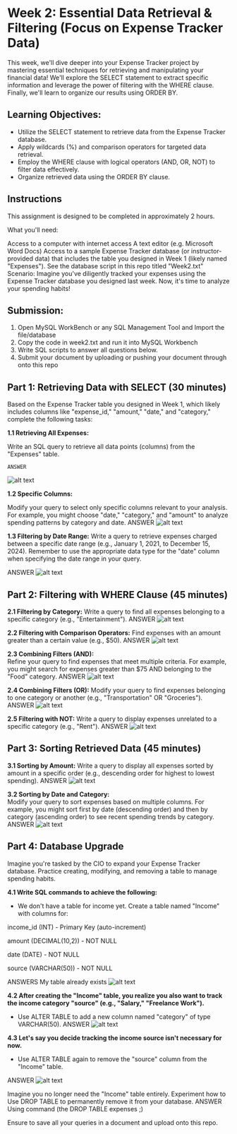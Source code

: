 # Week 2: Essential Data Retrieval & Filtering (Focus on Expense Tracker Data)

This week, we'll dive deeper into your Expense Tracker project by mastering essential techniques for retrieving and manipulating your financial data! We'll explore the SELECT statement to extract specific information and leverage the power of filtering with the WHERE clause. Finally, we'll learn to organize our results using ORDER BY.

## Learning Objectives:

* Utilize the SELECT statement to retrieve data from the Expense Tracker database.
* Apply wildcards (%) and comparison operators for targeted data retrieval.
* Employ the WHERE clause with logical operators (AND, OR, NOT) to filter data effectively.
* Organize retrieved data using the ORDER BY clause.
  
## Instructions
This assignment is designed to be completed in approximately 2 hours.

What you'll need:

Access to a computer with internet access
A text editor (e.g. Microsoft Word Docs)
Access to a sample Expense Tracker database (or instructor-provided data) that includes the table you designed in Week 1 (likely named "Expenses"). See the database script in this repo titled "Week2.txt"
Scenario: Imagine you've diligently tracked your expenses using the Expense Tracker database you designed last week. Now, it's time to analyze your spending habits!

## Submission:
1. Open MySQL WorkBench or any SQL Management Tool and Import the file/database
2. Copy the code in week2.txt and run it into MySQL Workbench
3. Write SQL scripts to answer all questions below.
4. Submit your document by uploading or pushing your document through onto this repo


## Part 1: Retrieving Data with SELECT (30 minutes)

Based on the Expense Tracker table you designed in Week 1, which likely includes columns like "expense_id," "amount," "date," and "category," complete the following tasks:

**1.1 Retrieving All Expenses:**

Write an SQL query to retrieve all data points (columns) from the "Expenses" table.

    ANSWER
![alt text](2.1.1.PNG)

**1.2 Specific Columns:** 

Modify your query to select only specific columns relevant to your analysis. For example, you might choose "date," "category," and "amount" to analyze spending patterns by category and date.
  ANSWER
  ![alt text](2.1.2.PNG)

**1.3 Filtering by Date Range:** 
Write a query to retrieve expenses charged between a specific date range (e.g., January 1, 2021, to December 15, 2024).
Remember to use the appropriate data type for the "date" column when specifying the date range in your query.

 ANSWER
 ![alt text](2.1.3.PNG)

## Part 2: Filtering with WHERE Clause (45 minutes)

**2.1 Filtering by Category:** 
Write a query to find all expenses belonging to a specific category (e.g., "Entertainment").
  ANSWER
  ![alt text](2.2.1.PNG)

**2.2 Filtering with Comparison Operators:** 
Find expenses with an amount greater than a certain value (e.g., $50).
    ANSWER 
    ![alt text](2.2.2.PNG)

**2.3 Combining Filters (AND):**  
Refine your query to find expenses that meet multiple criteria. For example, you might search for expenses greater than $75 AND belonging to the "Food" category.
   ANSWER
   ![alt text](2.2.3.PNG)

**2.4 Combining Filters (OR):** 
Modify your query to find expenses belonging to one category or another (e.g., "Transportation" OR "Groceries").
   ANSWER 
   ![alt text](2.2.4.PNG)

**2.5 Filtering with NOT:** 
Write a query to display expenses unrelated to a specific category (e.g., "Rent").
   ANSWER
   ![alt text](2.2.5.PNG)

## Part 3: Sorting Retrieved Data (45 minutes)

**3.1 Sorting by Amount:** 
Write a query to display all expenses sorted by amount in a specific order (e.g., descending order for highest to lowest spending).
   ANSWER
   ![alt text](2.3.1.PNG)

**3.2 Sorting by Date and Category:**  
Modify your query to sort expenses based on multiple columns. For example, you might sort first by date (descending order) and then by category (ascending order) to see recent spending trends by category.
  ANSWER 
  ![alt text](2.3.2.PNG)

## Part 4: Database Upgrade

Imagine you're tasked by the CIO to expand your Expense Tracker database. Practice creating, modifying, and removing a table to manage spending habits.

**4.1 Write SQL commands to achieve the following:**

* We don't have a table for income yet. Create a table named "Income" with columns for:
  
income_id (INT) - Primary Key (auto-increment)

amount (DECIMAL(10,2)) - NOT NULL

date (DATE) - NOT NULL

source (VARCHAR(50)) - NOT NULL

  ANSWERS 
  My table already exists 
  ![alt text](2.4.1.PNG)


**4.2 After creating the "Income" table, you realize you also want to track the income category "source" (e.g., "Salary," "Freelance Work").** 

* Use ALTER TABLE to add a new column named "category" of type VARCHAR(50).
   ANSWER 
   ![alt text](2.4.2.PNG)

  
**4.3 Let's say you decide tracking the income source isn't necessary for now.**

* Use ALTER TABLE again to remove the "source" column from the "Income" table.

ANSWER 
![alt text](2.4.3.PNG)

Imagine you no longer need the "Income" table entirely. Experiment how to Use DROP TABLE to permanently remove it from your database.
 ANSWER 
 Using  command (the DROP TABLE expenses ;)

Ensure to save all your queries in a document and upload onto this repo. 

